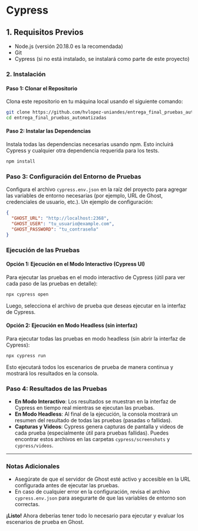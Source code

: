 # Cypress
## 1. Requisitos Previos

   - Node.js (versión 20.18.0 es la recomendada)
   - Git
   - Cypress (si no está instalado, se instalará como parte de este proyecto)


### 2. Instalación


#### Paso 1: Clonar el Repositorio
Clona este repositorio en tu máquina local usando el siguiente comando:

```bash
git clone https://github.com/hvlopez-uniandes/entrega_final_pruebas_automatizadas.git
cd entrega_final_pruebas_automatizadas
```

#### Paso 2: Instalar las Dependencias
Instala todas las dependencias necesarias usando npm. Esto incluirá Cypress y cualquier otra dependencia requerida para los tests.

```bash
npm install
```

### Paso 3: Configuración del Entorno de Pruebas

Configura el archivo `cypress.env.json` en la raíz del proyecto para agregar las variables de entorno necesarias (por ejemplo, URL de Ghost, credenciales de usuario, etc.). Un ejemplo de configuración:

```json
{
  "GHOST_URL": "http://localhost:2368",
  "GHOST_USER": "tu_usuario@example.com",
  "GHOST_PASSWORD": "tu_contraseña"
}
```

### Ejecución de las Pruebas

#### Opción 1: Ejecución en el Modo Interactivo (Cypress UI)

Para ejecutar las pruebas en el modo interactivo de Cypress (útil para ver cada paso de las pruebas en detalle):

```bash
npx cypress open
```

Luego, selecciona el archivo de prueba que deseas ejecutar en la interfaz de Cypress.

#### Opción 2: Ejecución en Modo Headless (sin interfaz)

Para ejecutar todas las pruebas en modo headless (sin abrir la interfaz de Cypress):

```bash
npx cypress run
```

Esto ejecutará todos los escenarios de prueba de manera continua y mostrará los resultados en la consola.

### Paso 4: Resultados de las Pruebas

- **En Modo Interactivo**: Los resultados se muestran en la interfaz de Cypress en tiempo real mientras se ejecutan las pruebas.
- **En Modo Headless**: Al final de la ejecución, la consola mostrará un resumen del resultado de todas las pruebas (pasadas o fallidas).
- **Capturas y Videos**: Cypress genera capturas de pantalla y videos de cada prueba (especialmente útil para pruebas fallidas). Puedes encontrar estos archivos en las carpetas `cypress/screenshots` y `cypress/videos`.

***

### Notas Adicionales

- Asegúrate de que el servidor de Ghost esté activo y accesible en la URL configurada antes de ejecutar las pruebas.
- En caso de cualquier error en la configuración, revisa el archivo `cypress.env.json` para asegurarte de que las variables de entorno son correctas.

**¡Listo!** Ahora deberías tener todo lo necesario para ejecutar y evaluar los escenarios de prueba en Ghost.